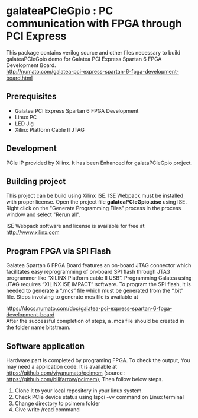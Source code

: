 # galateaPCIeGpio : PC communication with FPGA through PCI Express


  This package contains verilog source and other files necessary to build galateaPCIeGpio demo for Galatea PCI Express Spartan 6 FPGA Development Board.  
	http://numato.com/galatea-pci-express-spartan-6-fpga-development-board.html  

## Prerequisites
* Galatea PCI Express Spartan 6 FPGA Development
* Linux PC
* LED Jig
* Xilinx Platform Cable II JTAG


##  Development
  PCIe IP provided by Xilinx. It has been Enhanced for galataPCIeGpio project.  

## Building project
This project can be build using Xilinx ISE. ISE Webpack must be installed with proper license. Open the project file **galateaPCIeGpio.xise** using ISE. Right click on the "Generate Programming Files" process in the process window and select "Rerun all".

 ISE Webpack software and license is available for free at http://www.xilinx.com

## Program FPGA via SPI Flash
Galatea Spartan 6 FPGA Board features an on-board JTAG connector which facilitates easy reprogramming of on-board SPI flash through JTAG programmer like “XILINX Platform cable II USB”. Programming Galatea using JTAG requires “XILINX ISE iMPACT” software. To program the SPI flash, it is needed to generate a “.mcs” file which must be generated from the “.bit” file. Steps involving to generate mcs file is available at  

   https://docs.numato.com/doc/galatea-pci-express-spartan-6-fpga-development-board  
   After the successful completion of steps, a .mcs file should be created in the folder name bitstream.

## Software application

Hardware part is completed by programing FPGA. To check the output, You may need a application code. It is available at https://github.com/viyanumato/pcimem (source : https://github.com/billfarrow/pcimem), Then follow below steps.

1. Clone it to your local repository in your linux system.
2. Check PCIe device status using lspci -vv command on Linux terminal
3. Change directory to pcimem folder
4. Give write /read command
